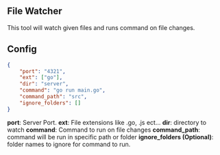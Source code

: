 ## File Watcher

This tool will watch given files and runs command on file changes.

## Config

```json
{
    "port": "4321",
    "ext": ["go"],
    "dir": "server",
    "command": "go run main.go",
    "command_path": "src",
    "ignore_folders": []
}
```
**port**: Server Port.
**ext**: File extensions like .go, .js ect...
**dir**: directory to watch
**command**: Command to run on file changes
**command_path**: command will be run in specific path or folder
**ignore_folders (Optional)**: folder names to ignore for command to run.